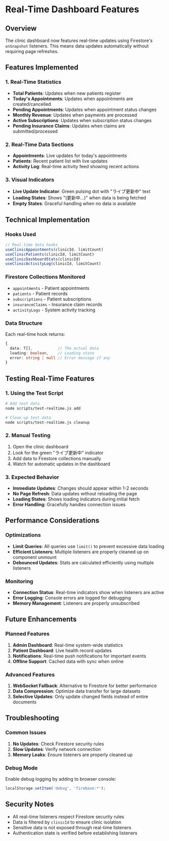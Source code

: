# Real-Time Dashboard Features

## Overview

The clinic dashboard now features real-time updates using Firestore's `onSnapshot` listeners. This means data updates automatically without requiring page refreshes.

## Features Implemented

### 1. Real-Time Statistics
- **Total Patients**: Updates when new patients register
- **Today's Appointments**: Updates when appointments are created/cancelled
- **Pending Appointments**: Updates when appointment status changes
- **Monthly Revenue**: Updates when payments are processed
- **Active Subscriptions**: Updates when subscription status changes
- **Pending Insurance Claims**: Updates when claims are submitted/processed

### 2. Real-Time Data Sections
- **Appointments**: Live updates for today's appointments
- **Patients**: Recent patient list with live updates
- **Activity Log**: Real-time activity feed showing recent actions

### 3. Visual Indicators
- **Live Update Indicator**: Green pulsing dot with "ライブ更新中" text
- **Loading States**: Shows "(更新中...)" when data is being fetched
- **Empty States**: Graceful handling when no data is available

## Technical Implementation

### Hooks Used
```typescript
// Real-time data hooks
useClinicAppointments(clinicId, limitCount)
useClinicPatients(clinicId, limitCount)
useClinicDashboardStats(clinicId)
useClinicActivityLog(clinicId, limitCount)
```

### Firestore Collections Monitored
- `appointments` - Patient appointments
- `patients` - Patient records
- `subscriptions` - Patient subscriptions
- `insuranceClaims` - Insurance claim records
- `activityLogs` - System activity tracking

### Data Structure
Each real-time hook returns:
```typescript
{
  data: T[],           // The actual data
  loading: boolean,    // Loading state
  error: string | null // Error message if any
}
```

## Testing Real-Time Features

### 1. Using the Test Script
```bash
# Add test data
node scripts/test-realtime.js add

# Clean up test data
node scripts/test-realtime.js cleanup
```

### 2. Manual Testing
1. Open the clinic dashboard
2. Look for the green "ライブ更新中" indicator
3. Add data to Firestore collections manually
4. Watch for automatic updates in the dashboard

### 3. Expected Behavior
- **Immediate Updates**: Changes should appear within 1-2 seconds
- **No Page Refresh**: Data updates without reloading the page
- **Loading States**: Shows loading indicators during initial fetch
- **Error Handling**: Gracefully handles connection issues

## Performance Considerations

### Optimizations
- **Limit Queries**: All queries use `limit()` to prevent excessive data loading
- **Efficient Listeners**: Multiple listeners are properly cleaned up on component unmount
- **Debounced Updates**: Stats are calculated efficiently using multiple listeners

### Monitoring
- **Connection Status**: Real-time indicators show when listeners are active
- **Error Logging**: Console errors are logged for debugging
- **Memory Management**: Listeners are properly unsubscribed

## Future Enhancements

### Planned Features
1. **Admin Dashboard**: Real-time system-wide statistics
2. **Patient Dashboard**: Live health record updates
3. **Notifications**: Real-time push notifications for important events
4. **Offline Support**: Cached data with sync when online

### Advanced Features
1. **WebSocket Fallback**: Alternative to Firestore for better performance
2. **Data Compression**: Optimize data transfer for large datasets
3. **Selective Updates**: Only update changed fields instead of entire documents

## Troubleshooting

### Common Issues
1. **No Updates**: Check Firestore security rules
2. **Slow Updates**: Verify network connection
3. **Memory Leaks**: Ensure listeners are properly cleaned up

### Debug Mode
Enable debug logging by adding to browser console:
```javascript
localStorage.setItem('debug', 'firebase:*');
```

## Security Notes

- All real-time listeners respect Firestore security rules
- Data is filtered by `clinicId` to ensure clinic isolation
- Sensitive data is not exposed through real-time listeners
- Authentication state is verified before establishing listeners 